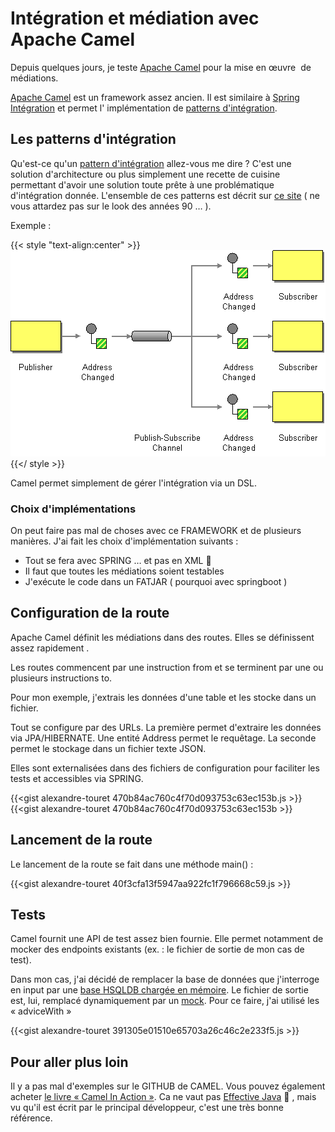 # Intégration et médiation avec Apache Camel

Depuis quelques jours, je teste [Apache Camel](https://camel.apache.org/) pour la mise en œuvre  de médiations.

[Apache Camel](https://camel.apache.org/) est un framework assez ancien. Il est similaire à [Spring Intégration](https://projects.spring.io/spring-integration/) et permet l' implémentation de [patterns d'intégration](http://www.enterpriseintegrationpatterns.com/patterns/messaging/Chapter1.html).

## Les patterns d'intégration

Qu'est-ce qu'un [pattern d'intégration](http://www.enterpriseintegrationpatterns.com/patterns/messaging/Chapter1.html) allez-vous me dire ? C'est une solution d'architecture ou plus simplement une recette de cuisine permettant d'avoir une solution toute prête à une problématique d'intégration donnée. L'ensemble de ces patterns est décrit sur [ce site](http://www.enterpriseintegrationpatterns.com/) ( ne vous attardez pas sur le look des années 90 &#8230; ).

Exemple :


{{< style "text-align:center" >}}
![publish_subscribe](/assets/images/2018/04/publishsubscribesolution.gif)
{{</ style >}}



Camel permet simplement de gérer l'intégration via un DSL.

### Choix d'implémentations

On peut faire pas mal de choses avec ce FRAMEWORK et de plusieurs manières. J'ai fait les choix d'implémentation suivants :

  * Tout se fera avec SPRING &#8230; et pas en XML 🙂
  * Il faut que toutes les médiations soient testables
  * J'exécute le code dans un FATJAR ( pourquoi avec springboot )

## Configuration de la route

Apache Camel définit les médiations dans des routes. Elles se définissent assez rapidement .

Les routes commencent par une instruction from et se terminent par une ou plusieurs instructions to.

Pour mon exemple, j'extrais les données d'une table et les stocke dans un fichier.

Tout se configure par des URLs. La première permet d'extraire les données via JPA/HIBERNATE. Une entité Address permet le requêtage. La seconde permet le stockage dans un fichier texte JSON.

Elles sont externalisées dans des fichiers de configuration pour faciliter les tests et accessibles via SPRING.

{{<gist alexandre-touret 470b84ac760c4f70d093753c63ec153b.js >}}
{{<gist alexandre-touret 470b84ac760c4f70d093753c63ec153b >}}

## Lancement de la route

Le lancement de la route se fait dans une méthode main() :

{{<gist alexandre-touret 40f3cfa13f5947aa922fc1f796668c59.js >}}


## Tests

Camel fournit une API de test assez bien fournie. Elle permet notamment de mocker des endpoints existants (ex. : le fichier de sortie de mon cas de test).

Dans mon cas, j'ai décidé de remplacer la base de données que j'interroge en input par une [base HSQLDB chargée en mémoire](http://hsqldb.org/doc/guide/ch01.html#N101CA). Le fichier de sortie est, lui, remplacé dynamiquement par un [mock](https://camel.apache.org/mock.html). Pour ce faire, j'ai utilisé les « adviceWith »


{{<gist alexandre-touret 391305e01510e65703a26c46c2e233f5.js >}}


## Pour aller plus loin

Il y a pas mal d'exemples sur le GITHUB de CAMEL. Vous pouvez également acheter [le livre « Camel In Action »](https://www.manning.com/books/camel-in-action-second-edition). Ca ne vaut pas [Effective Java](https://www.amazon.fr/dp/B00B8V09HY/ref=dp-kindle-redirect?_encoding=UTF8&btkr=1) 🙂 , mais vu qu'il est écrit par le principal développeur, c'est une très bonne référence.

&nbsp;

&nbsp;

